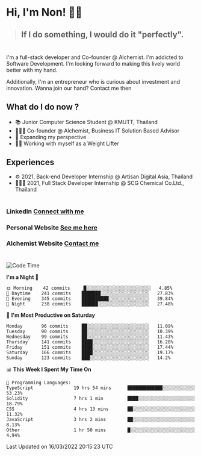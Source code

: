 # Hi, I'm Non! 🖐🏻

> ## If I do something, I would do it "perfectly".

#

I'm a full-stack developer and Co-founder @ Alchemist. I'm addicted to Software Development. I'm looking forward to making this lively world better with my hand.

Additionally, I'm an entrepreneur who is curious about investment and innovation. Wanna join our hand? Contact me then

## What do I do now ?

- 📚 Junior Computer Science Student @ KMUTT, Thailand
- 🧑🏻‍💻 Co-founder @ Alchemist, Business IT Solution Based Advisor
- 🌈 Expanding my perspective
- 🏋🏻 Working with myself as a Weight Lifter

## Experiences

- ⚙️ 2021, Back-end Developer Internship @ Artisan Digital Asia, Thailand
- 🧑🏻‍💻 2021, Full Stack Developer Internship @ SCG Chemical Co.Ltd., Thailand

#

### LinkedIn [Connect with me](https://www.linkedin.com/in/non-nontra/)

### Personal Website [See me here](https://nonnontra.com/)

### Alchemist Website [Contact me](https://alchemist-softwarehouse.co/)

#

<!--START_SECTION:waka-->
![Code Time](http://img.shields.io/badge/Code%20Time-1%2C355%20hrs%2047%20mins-blue)

**I'm a Night 🦉** 

```text
🌞 Morning    42 commits     █░░░░░░░░░░░░░░░░░░░░░░░░   4.85% 
🌆 Daytime    241 commits    ███████░░░░░░░░░░░░░░░░░░   27.83% 
🌃 Evening    345 commits    ██████████░░░░░░░░░░░░░░░   39.84% 
🌙 Night      238 commits    ██████░░░░░░░░░░░░░░░░░░░   27.48%

```
📅 **I'm Most Productive on Saturday** 

```text
Monday       96 commits     ██░░░░░░░░░░░░░░░░░░░░░░░   11.09% 
Tuesday      90 commits     ██░░░░░░░░░░░░░░░░░░░░░░░   10.39% 
Wednesday    99 commits     ██░░░░░░░░░░░░░░░░░░░░░░░   11.43% 
Thursday     141 commits    ████░░░░░░░░░░░░░░░░░░░░░   16.28% 
Friday       151 commits    ████░░░░░░░░░░░░░░░░░░░░░   17.44% 
Saturday     166 commits    ████░░░░░░░░░░░░░░░░░░░░░   19.17% 
Sunday       123 commits    ███░░░░░░░░░░░░░░░░░░░░░░   14.2%

```


📊 **This Week I Spent My Time On** 

```text
💬 Programming Languages: 
TypeScript               19 hrs 54 mins      █████████████░░░░░░░░░░░░   53.23% 
Solidity                 7 hrs 1 min         ████░░░░░░░░░░░░░░░░░░░░░   18.79% 
CSS                      4 hrs 13 mins       ██░░░░░░░░░░░░░░░░░░░░░░░   11.32% 
JavaScript               3 hrs 2 mins        ██░░░░░░░░░░░░░░░░░░░░░░░   8.13% 
Other                    1 hr 50 mins        █░░░░░░░░░░░░░░░░░░░░░░░░   4.94%

```


 Last Updated on 16/03/2022 20:15:23 UTC
<!--END_SECTION:waka-->
